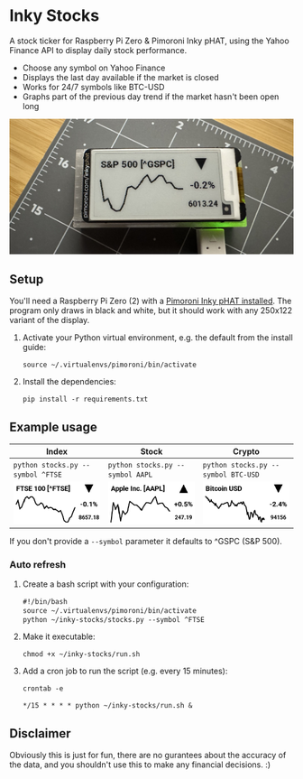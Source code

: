 # Inky Stocks

A stock ticker for Raspberry Pi Zero & Pimoroni Inky pHAT, using the Yahoo Finance API to display daily stock performance.

- Choose any symbol on Yahoo Finance 
- Displays the last day available if the market is closed
- Works for 24/7 symbols like BTC-USD
- Graphs part of the previous day trend if the market hasn't been open long

![Output on the Inky pHAT](readme-img/photo.jpeg)

## Setup

You'll need a Raspberry Pi Zero (2) with a [Pimoroni Inky pHAT installed](https://learn.pimoroni.com/article/getting-started-with-inky-phat). The program only draws in black and white, but it should work with any 250x122 variant of the display.

1. Activate your Python virtual environment, e.g. the default from the install guide:

   ```
   source ~/.virtualenvs/pimoroni/bin/activate
   ```

2. Install the dependencies:

   ```
   pip install -r requirements.txt
   ```

## Example usage

| Index | Stock | Crypto |
|---------|-------------|---------|
| `python stocks.py --symbol ^FTSE` | `python stocks.py --symbol AAPL` | `python stocks.py --symbol BTC-USD` |
| ![FTSE](readme-img/example_ftse.png) | ![AAPL](readme-img/example_aapl.png) | ![BTC](readme-img/example_btc.png) |

If you don't provide a `--symbol` parameter it defaults to ^GSPC (S&P 500).

### Auto refresh

1. Create a bash script with your configuration:

    ```
    #!/bin/bash
    source ~/.virtualenvs/pimoroni/bin/activate
    python ~/inky-stocks/stocks.py --symbol ^FTSE
    ```
	
2. Make it executable:

    ```
    chmod +x ~/inky-stocks/run.sh
    ```

3. Add a cron job to run the script (e.g. every 15 minutes):

    ```
    crontab -e
    ```

    ```
    */15 * * * * python ~/inky-stocks/run.sh &
    ```

## Disclaimer

Obviously this is just for fun, there are no gurantees about the accuracy of the data, and you shouldn't use this to make any financial decisions. :)
